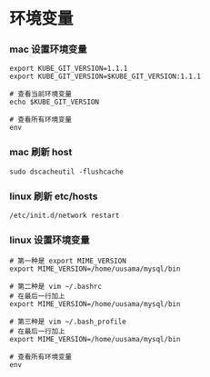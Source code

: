 # 环境变量

### mac 设置环境变量 
```
export KUBE_GIT_VERSION=1.1.1
export KUBE_GIT_VERSION=$KUBE_GIT_VERSION:1.1.1

# 查看当前环境变量
echo $KUBE_GIT_VERSION

# 查看所有环境变量
env
```

### mac 刷新 host
```
sudo dscacheutil -flushcache
```

### linux 刷新 etc/hosts
```
/etc/init.d/network restart
```

### linux 设置环境变量
```
# 第一种是 export MIME_VERSION
export MIME_VERSION=/home/uusama/mysql/bin

# 第二种是 vim ~/.bashrc
# 在最后一行加上
export MIME_VERSION=/home/uusama/mysql/bin

# 第三种是 vim ~/.bash_profile
# 在最后一行加上
export MIME_VERSION=/home/uusama/mysql/bin

# 查看所有环境变量
env
```